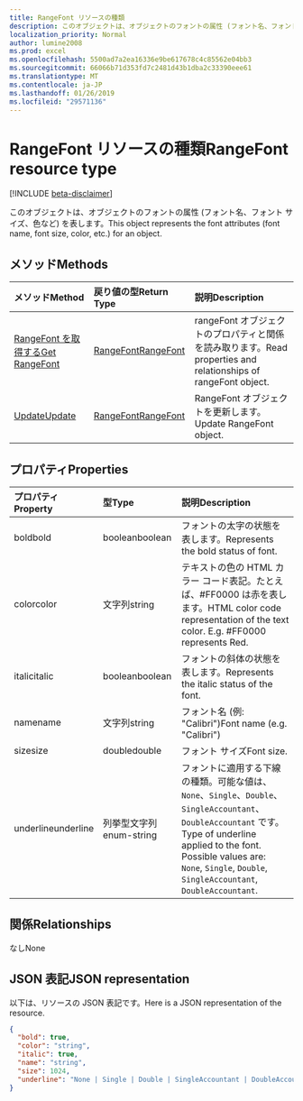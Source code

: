 ```yaml
---
title: RangeFont リソースの種類
description: このオブジェクトは、オブジェクトのフォントの属性 (フォント名、フォント サイズ、色など) を表します。
localization_priority: Normal
author: lumine2008
ms.prod: excel
ms.openlocfilehash: 5500ad7a2ea16336e9be617678c4c85562e04bb3
ms.sourcegitcommit: 66066b71d353fd7c2481d43b1dba2c33390eee61
ms.translationtype: MT
ms.contentlocale: ja-JP
ms.lasthandoff: 01/26/2019
ms.locfileid: "29571136"
---
```

# <a name="rangefont-resource-type"></a><span data-ttu-id="40a2b-103">RangeFont リソースの種類</span><span class="sxs-lookup"><span data-stu-id="40a2b-103">RangeFont resource type</span></span>

[!INCLUDE [beta-disclaimer](../../includes/beta-disclaimer.md)]

<span data-ttu-id="40a2b-104">このオブジェクトは、オブジェクトのフォントの属性 (フォント名、フォント サイズ、色など) を表します。</span><span class="sxs-lookup"><span data-stu-id="40a2b-104">This object represents the font attributes (font name, font size, color, etc.) for an object.</span></span>


## <a name="methods"></a><span data-ttu-id="40a2b-105">メソッド</span><span class="sxs-lookup"><span data-stu-id="40a2b-105">Methods</span></span>

| <span data-ttu-id="40a2b-106">メソッド</span><span class="sxs-lookup"><span data-stu-id="40a2b-106">Method</span></span>           | <span data-ttu-id="40a2b-107">戻り値の型</span><span class="sxs-lookup"><span data-stu-id="40a2b-107">Return Type</span></span>    |<span data-ttu-id="40a2b-108">説明</span><span class="sxs-lookup"><span data-stu-id="40a2b-108">Description</span></span>|
|:---------------|:--------|:----------|
|[<span data-ttu-id="40a2b-109">RangeFont を取得する</span><span class="sxs-lookup"><span data-stu-id="40a2b-109">Get RangeFont</span></span>](../api/rangefont-get.md) | [<span data-ttu-id="40a2b-110">RangeFont</span><span class="sxs-lookup"><span data-stu-id="40a2b-110">RangeFont</span></span>](rangefont.md) |<span data-ttu-id="40a2b-111">rangeFont オブジェクトのプロパティと関係を読み取ります。</span><span class="sxs-lookup"><span data-stu-id="40a2b-111">Read properties and relationships of rangeFont object.</span></span>|
|[<span data-ttu-id="40a2b-112">Update</span><span class="sxs-lookup"><span data-stu-id="40a2b-112">Update</span></span>](../api/rangefont-update.md) | [<span data-ttu-id="40a2b-113">RangeFont</span><span class="sxs-lookup"><span data-stu-id="40a2b-113">RangeFont</span></span>](rangefont.md)   |<span data-ttu-id="40a2b-114">RangeFont オブジェクトを更新します。</span><span class="sxs-lookup"><span data-stu-id="40a2b-114">Update RangeFont object.</span></span> |

## <a name="properties"></a><span data-ttu-id="40a2b-115">プロパティ</span><span class="sxs-lookup"><span data-stu-id="40a2b-115">Properties</span></span>
| <span data-ttu-id="40a2b-116">プロパティ</span><span class="sxs-lookup"><span data-stu-id="40a2b-116">Property</span></span>     | <span data-ttu-id="40a2b-117">型</span><span class="sxs-lookup"><span data-stu-id="40a2b-117">Type</span></span>   |<span data-ttu-id="40a2b-118">説明</span><span class="sxs-lookup"><span data-stu-id="40a2b-118">Description</span></span>|
|:---------------|:--------|:----------|
|<span data-ttu-id="40a2b-119">bold</span><span class="sxs-lookup"><span data-stu-id="40a2b-119">bold</span></span>|<span data-ttu-id="40a2b-120">boolean</span><span class="sxs-lookup"><span data-stu-id="40a2b-120">boolean</span></span>|<span data-ttu-id="40a2b-121">フォントの太字の状態を表します。</span><span class="sxs-lookup"><span data-stu-id="40a2b-121">Represents the bold status of font.</span></span>|
|<span data-ttu-id="40a2b-122">color</span><span class="sxs-lookup"><span data-stu-id="40a2b-122">color</span></span>|<span data-ttu-id="40a2b-123">文字列</span><span class="sxs-lookup"><span data-stu-id="40a2b-123">string</span></span>|<span data-ttu-id="40a2b-p101">テキストの色の HTML カラー コード表記。たとえば、#FF0000 は赤を表します。</span><span class="sxs-lookup"><span data-stu-id="40a2b-p101">HTML color code representation of the text color. E.g. #FF0000 represents Red.</span></span>|
|<span data-ttu-id="40a2b-127">italic</span><span class="sxs-lookup"><span data-stu-id="40a2b-127">italic</span></span>|<span data-ttu-id="40a2b-128">boolean</span><span class="sxs-lookup"><span data-stu-id="40a2b-128">boolean</span></span>|<span data-ttu-id="40a2b-129">フォントの斜体の状態を表します。</span><span class="sxs-lookup"><span data-stu-id="40a2b-129">Represents the italic status of the font.</span></span>|
|<span data-ttu-id="40a2b-130">name</span><span class="sxs-lookup"><span data-stu-id="40a2b-130">name</span></span>|<span data-ttu-id="40a2b-131">文字列</span><span class="sxs-lookup"><span data-stu-id="40a2b-131">string</span></span>|<span data-ttu-id="40a2b-132">フォント名 (例: "Calibri")</span><span class="sxs-lookup"><span data-stu-id="40a2b-132">Font name (e.g. "Calibri")</span></span>|
|<span data-ttu-id="40a2b-133">size</span><span class="sxs-lookup"><span data-stu-id="40a2b-133">size</span></span>|<span data-ttu-id="40a2b-134">double</span><span class="sxs-lookup"><span data-stu-id="40a2b-134">double</span></span>|<span data-ttu-id="40a2b-135">フォント サイズ</span><span class="sxs-lookup"><span data-stu-id="40a2b-135">Font size.</span></span>|
|<span data-ttu-id="40a2b-136">underline</span><span class="sxs-lookup"><span data-stu-id="40a2b-136">underline</span></span>| <span data-ttu-id="40a2b-137">列挙型文字列</span><span class="sxs-lookup"><span data-stu-id="40a2b-137">enum-string</span></span> |<span data-ttu-id="40a2b-p102">フォントに適用する下線の種類。可能な値は、`None`、`Single`、`Double`、`SingleAccountant`、`DoubleAccountant` です。</span><span class="sxs-lookup"><span data-stu-id="40a2b-p102">Type of underline applied to the font. Possible values are: `None`, `Single`, `Double`, `SingleAccountant`, `DoubleAccountant`.</span></span>|

## <a name="relationships"></a><span data-ttu-id="40a2b-140">関係</span><span class="sxs-lookup"><span data-stu-id="40a2b-140">Relationships</span></span>
<span data-ttu-id="40a2b-141">なし</span><span class="sxs-lookup"><span data-stu-id="40a2b-141">None</span></span>


## <a name="json-representation"></a><span data-ttu-id="40a2b-142">JSON 表記</span><span class="sxs-lookup"><span data-stu-id="40a2b-142">JSON representation</span></span>

<span data-ttu-id="40a2b-143">以下は、リソースの JSON 表記です。</span><span class="sxs-lookup"><span data-stu-id="40a2b-143">Here is a JSON representation of the resource.</span></span>

<!-- {
  "blockType": "resource",
  "optionalProperties": [

  ],
  "@odata.type": "microsoft.graph.rangeFont"
}-->

```json
{
  "bold": true,
  "color": "string",
  "italic": true,
  "name": "string",
  "size": 1024,
  "underline": "None | Single | Double | SingleAccountant | DoubleAccountant"
}

```

<!-- uuid: 8fcb5dbc-d5aa-4681-8e31-b001d5168d79
2015-10-25 14:57:30 UTC -->
<!--
{
  "type": "#page.annotation",
  "description": "RangeFont resource",
  "keywords": "",
  "section": "documentation",
  "tocPath": "",
  "suppressions": [
    "Error: /api-reference/beta/resources/rangefont.md:\r\n      Exception processing links.\r\n    System.ArgumentException: Link Definition was null. Link text: !INCLUDE [beta-disclaimer](../../includes/beta-disclaimer.md)\r\n      at ApiDoctor.Validation.DocFile.get_LinkDestinations()\r\n      at ApiDoctor.Validation.DocSet.ValidateLinks(Boolean includeWarnings, String[] relativePathForFiles, IssueLogger issues, Boolean requireFilenameCaseMatch, Boolean printOrphanedFiles)"
  ]
}
-->
